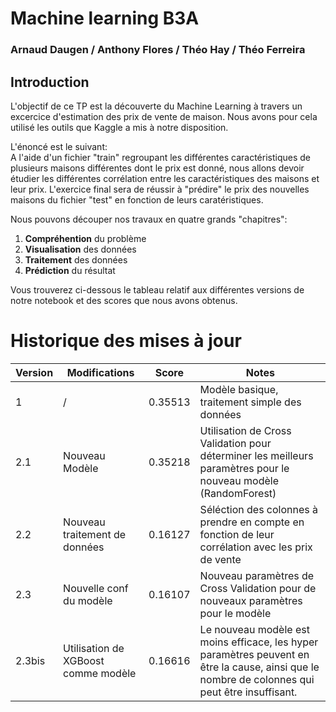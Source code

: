# Machine learning B3A
### Arnaud Daugen / Anthony Flores / Théo Hay / Théo Ferreira

## Introduction 

L'objectif de ce TP est la découverte du Machine Learning à travers un excercice d'estimation des prix de vente de maison. Nous avons pour cela utilisé les outils que Kaggle a mis à notre disposition.

L'énoncé est le suivant:  
 A l'aide d'un fichier "train" regroupant les différentes caractéristiques de plusieurs maisons différentes dont le prix est donné, nous allons devoir étudier les différentes corrélation entre les caractéristiques des maisons et leur prix. L'exercice final sera de réussir à "prédire" le prix des nouvelles maisons du fichier "test" en fonction de leurs caratéristiques.

Nous pouvons découper nos travaux en quatre grands "chapitres":

1. **Compréhention** du problème
2. **Visualisation** des données
3. **Traitement** des données
4. **Prédiction** du résultat

Vous trouverez ci-dessous le tableau relatif aux différentes versions de notre notebook et des scores que nous avons obtenus.

# Historique des mises à jour
| Version | Modifications | Score | Notes
|-|-|-|-|
| 1|/| 0.35513 | Modèle basique, traitement simple des données  |
| 2.1 | Nouveau Modèle | 0.35218 | Utilisation de Cross Validation pour déterminer les meilleurs paramètres pour le nouveau modèle (RandomForest) |
| 2.2 | Nouveau traitement de données | 0.16127 | Séléction des colonnes à prendre en compte en fonction de leur corrélation avec les prix de vente|
| 2.3 | Nouvelle conf du modèle | 0.16107 | Nouveau paramètres de Cross Validation pour de nouveaux paramètres pour le modèle |
| 2.3bis | Utilisation de XGBoost comme modèle | 0.16616 | Le nouveau modèle est moins efficace, les hyper paramètres peuvent en être la cause, ainsi que le nombre de colonnes qui peut être insuffisant. |
